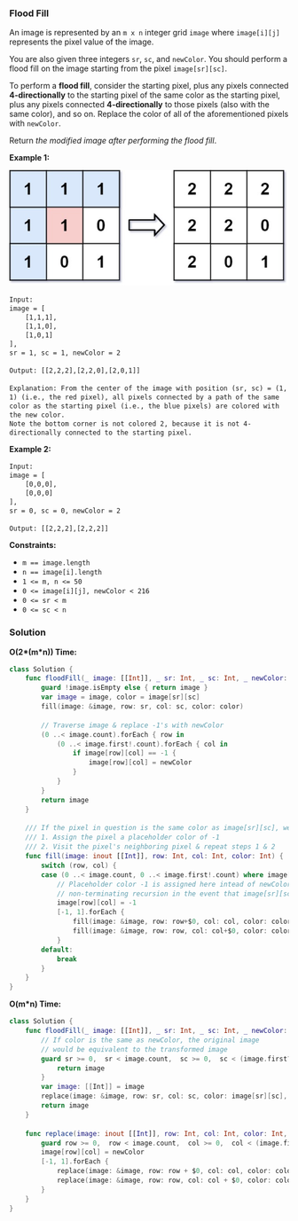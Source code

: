 
### Flood Fill

An image is represented by an `m x n` integer grid `image` where `image[i][j]` represents the pixel value of the image.

You are also given three integers `sr`, `sc`, and `newColor`. You should perform a flood fill on the image starting from the pixel `image[sr][sc]`.

To perform a __flood fill__, consider the starting pixel, plus any pixels connected __4-directionally__ to the starting pixel of the same color as the starting pixel, plus any pixels connected __4-directionally__ to those pixels (also with the same color), and so on. Replace the color of all of the aforementioned pixels with `newColor`.

Return _the modified image after performing the flood fill_.

__Example 1:__

![images/question_733.jpg](images/question_733.jpg)

```
Input: 
image = [
    [1,1,1],
    [1,1,0],
    [1,0,1]
], 
sr = 1, sc = 1, newColor = 2

Output: [[2,2,2],[2,2,0],[2,0,1]]

Explanation: From the center of the image with position (sr, sc) = (1, 1) (i.e., the red pixel), all pixels connected by a path of the same color as the starting pixel (i.e., the blue pixels) are colored with the new color.
Note the bottom corner is not colored 2, because it is not 4-directionally connected to the starting pixel.
```

__Example 2:__
```
Input: 
image = [
    [0,0,0],
    [0,0,0]
], 
sr = 0, sc = 0, newColor = 2

Output: [[2,2,2],[2,2,2]]
```

__Constraints:__
* `m == image.length`
* `n == image[i].length`
* `1 <= m, n <= 50`
* `0 <= image[i][j], newColor < 216`
* `0 <= sr < m`
* `0 <= sc < n`

### Solution
__O(2\*(m*n)) Time:__
```Swift
class Solution {
    func floodFill(_ image: [[Int]], _ sr: Int, _ sc: Int, _ newColor: Int) -> [[Int]] {
        guard !image.isEmpty else { return image }
        var image = image, color = image[sr][sc]
        fill(image: &image, row: sr, col: sc, color: color)

        // Traverse image & replace -1's with newColor
        (0 ..< image.count).forEach { row in
            (0 ..< image.first!.count).forEach { col in
                if image[row][col] == -1 {
                    image[row][col] = newColor
                }
            }
        }
        return image
    }
    
    /// If the pixel in question is the same color as image[sr][sc], we
    /// 1. Assign the pixel a placeholder color of -1
    /// 2. Visit the pixel's neighboring pixel & repeat steps 1 & 2
    func fill(image: inout [[Int]], row: Int, col: Int, color: Int) {
        switch (row, col) {
        case (0 ..< image.count, 0 ..< image.first!.count) where image[row][col] == color:
            // Placeholder color -1 is assigned here intead of newColor to prevent
            // non-terminating recursion in the event that image[sr][sc] is equal to newColor.
            image[row][col] = -1
            [-1, 1].forEach {
                fill(image: &image, row: row+$0, col: col, color: color)
                fill(image: &image, row: row, col: col+$0, color: color)
            }
        default:
            break
        }
    }
}
```

__O(m*n) Time:__
```Swift
class Solution {
    func floodFill(_ image: [[Int]], _ sr: Int, _ sc: Int, _ newColor: Int) -> [[Int]] {
        // If color is the same as newColor, the original image 
        // would be equivalent to the transformed image
        guard sr >= 0,  sr < image.count,  sc >= 0,  sc < (image.first?.count ?? 0), image[sr][sc] != color else {
            return image
        }
        var image: [[Int]] = image
        replace(image: &image, row: sr, col: sc, color: image[sr][sc], newColor: color)
        return image
    }

    func replace(image: inout [[Int]], row: Int, col: Int, color: Int, newColor: Int) {
        guard row >= 0,  row < image.count,  col >= 0,  col < (image.first?.count ?? 0), image[row][col] == color else { return }
        image[row][col] = newColor
        [-1, 1].forEach {
            replace(image: &image, row: row + $0, col: col, color: color, newColor: newColor)
            replace(image: &image, row: row, col: col + $0, color: color, newColor: newColor)
        }
    }
}
```